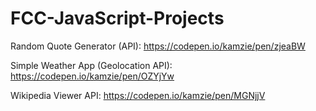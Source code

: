 # FCC-JavaScript-Projects


Random Quote Generator (API):
https://codepen.io/kamzie/pen/zjeaBW


Simple Weather App (Geolocation API):
https://codepen.io/kamzie/pen/OZYjYw


Wikipedia Viewer API:
https://codepen.io/kamzie/pen/MGNjjV

